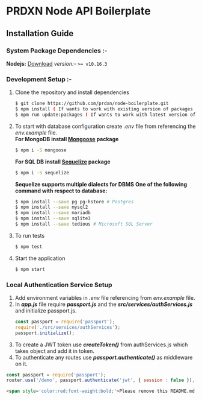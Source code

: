 # PRDXN Node API Boilerplate

## Installation Guide

### System Package Dependencies :-
 **Nodejs:** [Download](https://nodejs.org/en/download/)
_version:-_ `>= v10.16.3`

### Development Setup :-
1. Clone the repository  and install dependencies
	 ```bash
	 $ git clone https://github.com/prdxn/node-boilerplate.git  
	 $ npm install ( If wants to work with existing version of packages )  
	 $ npm run update:packages ( If wants to work with latest version of packages )  
	```	 
2. To start with database configuration create *.env* file from referencing the *env.example* file.  
	**For MongoDB install [Mongoose](https://mongoosejs.com/) package**
	```bash
	$ npm i -S mongoose
	```

	**For SQL DB install [Sequelize](https://sequelize.org/v5/) package**
	```bash
	$ npm i -S sequelize
	```

	**Sequelize supports multiple dialects for DBMS**
	**One of the following command with respect to database:** 
	```bash 
	$ npm install --save pg pg-hstore # Postgres  
	$ npm install --save mysql2  
	$ npm install --save mariadb  
	$ npm install --save sqlite3  
	$ npm install --save tedious # Microsoft SQL Server  
	```
3. To run tests
	```bash
	$ npm test
	```
4. Start the application
	```bash
	$ npm start
	```

### Local Authentication Service Setup
1. Add environment variables in *.env* file referencing from *env.example* file. 
2. In ***app.js*** file require ***passport.js*** and the ***src/services/authServices.js*** and initialize passport.js.
	```js
	const passport = require('passport');
	require('./src/services/authServices');
	passport.initialize();
	```
3. To create a JWT token use ***createToken()*** from authServices.js which takes object and add it in token.
4. To authenticate any routes use ***passport.authenticate()*** as middleware on it.
```js
const passport = require('passport');
router.use('/demo', passport.authenticate('jwt', { session : false }), (req, res) => {});
```

```html
<span style='color:red;font-weight:bold;'>Please remove this README.md file when working with live project.</span>
```